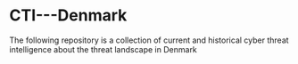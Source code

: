 # CTI---Denmark
The following repository is a collection of current and historical cyber threat intelligence about the threat landscape in Denmark
